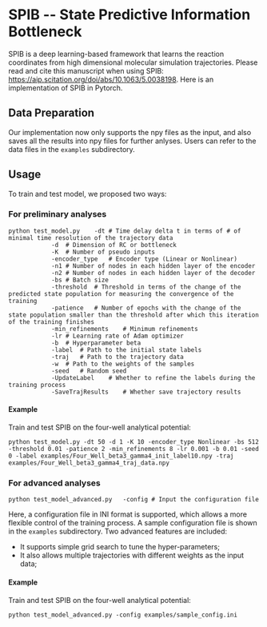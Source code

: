 ﻿

# SPIB -- State Predictive Information Bottleneck
SPIB is a deep learning-based framework that learns the reaction coordinates from high dimensional molecular simulation trajectories. Please read and cite this manuscript when using SPIB: https://aip.scitation.org/doi/abs/10.1063/5.0038198. Here is an implementation of SPIB in Pytorch.


## Data Preparation
Our implementation now only supports the npy files as the input, and also saves all the results into npy files for further anlyses. Users can refer to the data files in the ```examples``` subdirectory.

## Usage

To train and test model, we proposed two ways:

### For preliminary analyses
```
python test_model.py	-dt	# Time delay delta t in terms of # of minimal time resolution of the trajectory data
			-d	# Dimension of RC or bottleneck
			-K	# Number of pseudo inputs
			-encoder_type	# Encoder type (Linear or Nonlinear)
			-n1	# Number of nodes in each hidden layer of the encoder
			-n2	# Number of nodes in each hidden layer of the decoder
			-bs # Batch size
			-threshold	# Threshold in terms of the change of the predicted state population for measuring the convergence of the training
			-patience	# Number of epochs with the change of the state population smaller than the threshold after which this iteration of the training finishes
			-min_refinements	# Minimum refinements
			-lr	# Learning rate of Adam optimizer
			-b	# Hyperparameter beta
			-label	# Path to the initial state labels
			-traj	# Path to the trajectory data
			-w	# Path to the weights of the samples
			-seed	# Random seed
			-UpdateLabel	# Whether to refine the labels during the training process
			-SaveTrajResults	# Whether save trajectory results
```

#### Example

Train and test SPIB on the four-well analytical potential:
```
python test_model.py -dt 50 -d 1 -K 10 -encoder_type Nonlinear -bs 512 -threshold 0.01 -patience 2 -min_refinements 8 -lr 0.001 -b 0.01 -seed 0 -label examples/Four_Well_beta3_gamma4_init_label10.npy -traj examples/Four_Well_beta3_gamma4_traj_data.npy
```

### For advanced analyses
```
python test_model_advanced.py	-config	# Input the configuration file 
```

Here, a configuration file in INI format is supported, which allows a more flexible control of the training process. A sample configuration file is shown in the ```examples``` subdirectory. Two advanced features are included: 
* It supports simple grid search to tune the hyper-parameters;
* It also allows multiple trajectories with different weights as the input data; 

#### Example

Train and test SPIB on the four-well analytical potential:
```
python test_model_advanced.py -config examples/sample_config.ini
```
